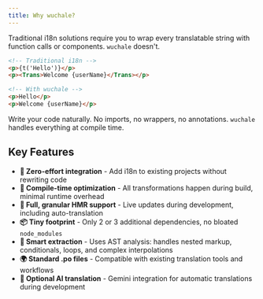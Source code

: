 ```yaml
---
title: Why wuchale?
---
```


Traditional i18n solutions require you to wrap every translatable string with
function calls or components. `wuchale` doesn't.

```html
<!-- Traditional i18n -->
<p>{t('Hello')}</p>
<p><Trans>Welcome {userName}</Trans></p>

<!-- With wuchale -->
<p>Hello</p>
<p>Welcome {userName}</p>
```

Write your code naturally. No imports, no wrappers, no annotations.
`wuchale` handles everything at compile time.

## Key Features

- **🔧 Zero-effort integration** - Add i18n to existing projects without rewriting code
- **🚀 Compile-time optimization** - All transformations happen during build, minimal runtime overhead
- **🔄 Full, granular HMR support** - Live updates during development, including auto-translation
- **📦 Tiny footprint** - Only 2 or 3 additional dependencies, no bloated `node_modules`
- **🎯 Smart extraction** - Uses AST analysis: handles nested markup, conditionals, loops, and complex interpolations
- **🌍 Standard .po files** - Compatible with existing translation tools and workflows
- **🤖 Optional AI translation** - Gemini integration for automatic translations during development
